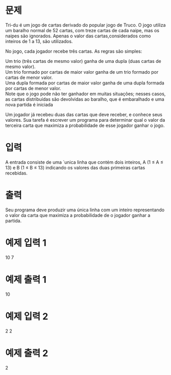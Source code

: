 # 문제
Tri-du é um jogo de cartas derivado do popular jogo de Truco. O jogo utiliza um baralho normal de 52 cartas, com treze cartas de cada naipe, mas os naipes são ignorados. Apenas o valor das cartas,considerados como inteiros de 1 a 13, são utilizados.

No jogo, cada jogador recebe três cartas. As regras são simples:

Um trio (três cartas de mesmo valor) ganha de uma dupla (duas cartas de mesmo valor).  
Um trio formado por cartas de maior valor ganha de um trio formado por cartas de menor valor.  
Uma dupla formada por cartas de maior valor ganha de uma dupla formada por cartas de menor valor.  
Note que o jogo pode não ter ganhador em muitas situações; nesses casos, as cartas distribuídas são devolvidas ao baralho, que é embaralhado e uma nova partida é iniciada  

Um jogador já recebeu duas das cartas que deve receber, e conhece seus valores. Sua tarefa é escrever um programa para determinar qual o valor da terceira carta que maximiza a probabilidade de esse jogador ganhar o jogo.

# 입력
A entrada consiste de uma ´unica linha que contém dois inteiros, A (1 ≤ A ≤ 13) e B (1 ≤ B ≤ 13) indicando os valores das duas primeiras cartas recebidas.

# 출력
Seu programa deve produzir uma única linha com um inteiro representando o valor da carta que maximiza a probabilidade de o jogador ganhar a partida.

# 예제 입력 1 
10 7
# 예제 출력 1 
10
# 예제 입력 2 
2 2
# 예제 출력 2 
2
